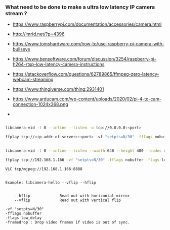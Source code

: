 

### What need to be done to make a ultra low latency IP camera stream ?

* https://www.raspberrypi.com/documentation/accessories/camera.html
* http://imrid.net/?p=4396
* https://www.tomshardware.com/how-to/use-raspberry-pi-camera-with-bullseye
* https://www.bensoftware.com/forum/discussion/3254/raspberry-pi-h264-rtsp-low-latency-camera-instructions
* https://stackoverflow.com/questions/62789865/ffmpeg-zero-latency-webcam-streaming



* https://www.thingiverse.com/thing:2931401
* https://www.arducam.com/wp-content/uploads/2020/02/pi-4-to-cam-connection-1024x368.png
* 


 ```bash

libcamera-vid -t 0 --inline --listen -o tcp://0.0.0.0:<port>

ffplay tcp://<ip-addr-of-server>:<port> -vf "setpts=N/30" -fflags nobuffer -flags low_delay -framedrop

 ```
 
 ```bash
  
 libcamera-vid -t 0 --inline --listen --width 640 --height 480 --codec mjpeg -n -o tcp://0.0.0.0:8888
 
 ffplay tcp://192.168.1.166 -vf "setpts=N/30" -fflags nobuffer -flags low_delay -framedrop
 
 VLC tcp/mjpeg://192.168.1.166:8888

```

```

Example: libcamera-hello --vflip --hflip


	--hflip				Read out with horizontal mirror
	--vflip				Read out with vertical flip
```



```
-vf "setpts=N/30"
-fflags nobuffer
-flags low_delay
-framedrop : Drop video frames if video is out of sync.
```


```
